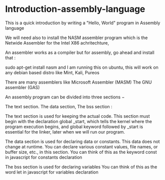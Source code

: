 # Introduction-assembly-language
This is a quick introduction by writing a "Hello, World" program in Assembly language

We will need also to install the NASM assembler program which is the Netwide Assembler for the Intel X86 achritechture,

An assembler works as a compiler but for assembly, go ahead and install that :

sudo apt-get install nasm and I am running this on ubuntu, this will work on any debian based distro like Mint, Kali, Pureos

There are many assemblers like Microsoft Assembler (MASM) The GNU assembler (GAS)

An assembly program can be divided into three sections −

The text section. The data section, The bss section :

The text section is used for keeping the actual code. This section must begin with the declaration global _start, which tells the kernel where the program execution begins, and global keyword followed by _start is essential for the linker, later when we will run our program.

The data section is used for declaring data or constants. This data does not change at runtime. You can declare various constant values, file names, or buffer size, etc., in this section. You can think of this as the keyword const in javascript for constants declaration

The bss section is used for declaring variables You can think of this as the word let in javascript for variables declaration
